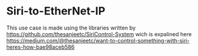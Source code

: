 # Siri-to-EtherNet-IP
This use case is made using the libraries written by https://github.com/thesanjeetc/SiriControl-System wich is expalined here https://medium.com/@thesanjeetc/want-to-control-something-with-siri-heres-how-bae98aceb586
